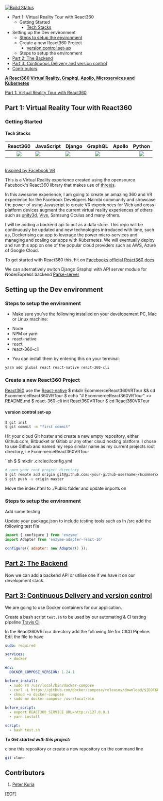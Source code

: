[![Build Status](https://travis-ci.com/peterkuria/EcommerceReact360VRTour.svg?branch=master)](https://github.com/peterkuria/EcommerceReact360VRTour)

- [<a name="part1"></a>Part 1: Virtual Reality Tour with React360](#a-name%22part1%22apart-1-virtual-reality-tour-with-react360)
  - [<a name="getting-started"></a>Getting Started](#a-name%22getting-started%22agetting-started)
    - [Tech Stacks](#tech-stacks)
- [<a name="adding-dependencies"></a>Setting up the Dev environment](#a-name%22adding-dependencies%22asetting-up-the-dev-environment)
  - [Steps to setup the environment](#steps-to-setup-the-environment)
  - [<a name="create-new-react360-project"></a>Create a new React360 Project](#a-name%22create-new-react360-project%22acreate-a-new-react360-project)
    - [version control set-up](#version-control-set-up)
  - [<a name="steps-to-setup-the-environment"></a>Steps to setup the environment](#a-name%22steps-to-setup-the-environment%22asteps-to-setup-the-environment)
- [Part 2: The Backend](#part-2-the-backend)
- [Part 3: Continuous Delivery and version control](#part-3-continuous-delivery-and-version-control)
- [Contributors](#contributors)

**[A React360 Virtual Reality, Graphql, Apollo, Microservices and Kubernetes](https://github.com/peterkuria/EcommerceReact360VRTour)**

[Part 1: Virtual Reality Tour with React360](#part1)
## <a name="part1"></a>Part 1: Virtual Reality Tour with React360

### <a name="getting-started"></a>Getting Started

#### Tech Stacks
|            React360            | JavaScript                          | Django                          |             GraphQL              | Apollo |             Python              |
| :----------------------------: | :---------------------------------- | :------------------------------ | :------------------------------: | :----: | :-----------------------------: |
| ![](./static_assets/react.png) | ![](./static_assets/JavaScript.png) | ![](./static_assets/django.png) | ![](./static_assets/graphql.png) |        | ![](./static_assets/python.png) | ![](./static_assets/apollo.png) | ![](./static_assets/python.png) |


<br> [Inspired by Facebook VR](https://facebook.github.io/react-360/docs/setup.html) <br>

This is a Virtual Reality experience created using the opensource Facebook's React360 library that makes use of [threejs](https://threejs.org).

In this awesome experience, I am going to create an amazing 360 and VR experience for the Facebook Developers Nairobi community and showcase the power of using Javascript to create VR experiences for Web and cross-platform devices augment the current virtual reality experiences of others such as [unity3d](https://unity.com), [Vive](https://www.vive.com/eu/product/vive-pro/), Samsung Oculus and many others.

I will be adding a backend api to act as a data store.
This repo will be continuously be updated and new technologies introduced with time, such as, Dockerising our app to leverage the power micro-services and managing and scaling our apps with Kubernetes. We will eventually deploy and run this app on one of the popular cloud providers such as AWS, Azure of Google Cloud.

To get started with React360 this, hit on [Facebooks official React360 docs](https://facebook.github.io/react-360/docs/setup.html)

We can alternatively switch Django Graphql with API server module for Node/Express backend [Parse-server](https://github.com/parse-community/Parse-Server#getting-started)


## <a name="adding-dependencies"></a>Setting up the Dev environment

### Steps to setup the environment

* Make sure you've the following installed on your developement PC, Mac or Linux machine:

- Node
- NPM or yarn
- react-native
- react
- react-360-cli

 * You can install them by entering this on your terminal:

```sh
yarn add global react react-native react-360-cli
```


### <a name="create-new-react360-project"></a>Create a new React360 Project


[React360](https://github.com/facebook/react-360) use the [React-native](https://github.com/facebook/react-native)
$ mkdir EcommerceReact360VRTour && cd EcommerceReact360VRTour
$ echo "# EcommerceReact360VRTour" >> README.md
$ react-360-cli init React360VRTour
$ cd React360VRTour

#### version control set-up

```bash
$ git init
$ git commit -m "first commit"
```

Hit your cloud Git hoster and create a new empty repository, either Github.com, Bitbucket or Gitlab or any other cloud hosting platform. I chose to use Github and named my repo similar name as my current projects root directory, i.e EcommerceReact360VRTour

``sh
$
$ mkdir .circleci/config.yml



```bash
# open your root project directory
$ git remote add origin git@github.com:<your-github-username>/EcommerceReact360VRTour.git
$ git push -u origin master
```

Move the index.html to ./Public folder and update imports on

### <a name="steps-to-setup-the-environment"></a>Steps to setup the environment

Add some testing

Update your package.json to  include testing tools such as
In /src add the following test file

```javascript
import { configure } from 'enzyme'
import Adapter from 'enzyme-adapter-react-16'

configure({ adapter: new Adapter() });
```


## [Part 2: The Backend](#part2)

Now we can add a backend API or utilise one if we have it on our development stack.

## [Part 3: Continuous Delivery and version control](#part3)
We are going to use Docker containers for our application.

Create a bash script `test.sh`  to be used by our automating & CI testing pipeline [Travis CI](https://docs.travis-ci.com/user/docker/)

In the React360VRTour directory add the following file for CICD Pipeline.  Edit the file to have

```yaml
sudo: required

services:
  - docker

env:
  DOCKER_COMPOSE_VERSION: 1.24.1

before_install:
  - sudo rm /usr/local/bin/docker-compose
  - curl -L https://github.com/docker/compose/releases/download/${DOCKER_COMPOSE_VERSION}/docker-compose-`uname -s`-`uname -m` > docker-compose
  - chmod +x docker-compose
  - sudo mv docker-compose /usr/local/bin

before_script:
  - export REACT360_SERVICE_URL=http://127.0.0.1
  - yarn install

script:
  - bash test.sh


```




***To Get started with this project:***

clone this repository or create a new repository on the command line

```sh
git clone
```

## Contributors

1. [Peter Kuria](https://github.com/peterkuria)

[EOF]